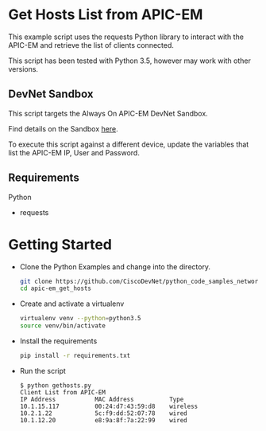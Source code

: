 # Get Hosts List from APIC-EM 

This example script uses the requests Python library to interact with the APIC-EM and retrieve the list of clients connected.  
  
This script has been tested with Python 3.5, however may work with other versions.  
    
## DevNet Sandbox 

This script targets the Always On APIC-EM DevNet Sandbox. 

Find details on the Sandbox [here](https://developer.cisco.com/docs/sandbox/#!networking).

To execute this script against a different device, update the variables that list the APIC-EM IP, User and Password.  
    
## Requirements

Python 

- requests

# Getting Started 

* Clone the Python Examples and change into the directory.  

    ```bash 
    git clone https://github.com/CiscoDevNet/python_code_samples_network
    cd apic-em_get_hosts
    ```

* Create and activate a virtualenv 

    ```bash 
    virtualenv venv --python=python3.5
    source venv/bin/activate 
    ```
    
* Install the requirements 

    ```bash
    pip install -r requirements.txt
    ```

* Run the script

    ```
    $ python gethosts.py
    Client List from APIC-EM
    IP Address           MAC Address          Type
    10.1.15.117          00:24:d7:43:59:d8    wireless
    10.2.1.22            5c:f9:dd:52:07:78    wired
    10.1.12.20           e8:9a:8f:7a:22:99    wired   
    ```

